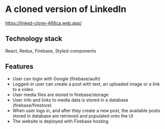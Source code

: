 # A cloned version of LinkedIn

https://linked-clone-468ca.web.app/

## Technology stack
React, Redux, Firebase, Styled-components

## Features
- User can login with Google (firebase/auth)
- Logged-in user can create a post with text, an uploaded image or a link to a video. 
- User media files are stored in firebase/storage
- User info and links to media data is stored in a database (firebase/firestore)
- When user logs in, and after they create a new post, the available posts stored in database are retrieved and populated onto the UI
- The website is deployed with Firebase hosting
